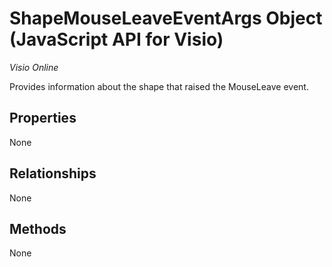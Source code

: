 # ShapeMouseLeaveEventArgs Object (JavaScript API for Visio)

_Visio Online_

Provides information about the shape that raised the MouseLeave event.

## Properties

None

## Relationships
None


## Methods
None

